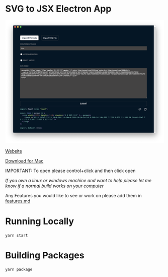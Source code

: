 # SVG to JSX Electron App

<p align="center">
<img src="./images/app.png" />
</p>

[Website](https://svg-jsx.netlify.com/)

[Download for Mac](https://github.com/SaraVieira/svg-to-jsx-electron/releases/download/v0.0.1/SVG.to.JSX.zip)

IMPORTANT: To open please control+click and then click open

_If you own a linux or windows machine and want to help please let me know if a normal build works on your computer_

Any Features you would like to see or work on please add them in [features.md](./features.md)

# Running Locally

```
yarn start
```

# Building Packages

```
yarn package
```
